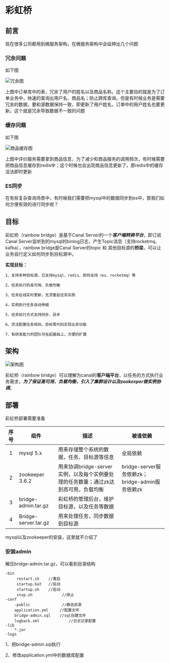 # 彩虹桥

## 前言

现在很多公司都用到微服务架构，在微服务架构中会延伸出几个问题

### 冗余问题

如下图

![冗余图](https://p.ampmake.com/fed/image/png/158cb1e1cb7956956687f3467ce5f091.png)

上图中订单库中的表，冗余了用户的姓名以及商品名称。这个主要目的就是为了订单业务中，快速的查询出用户名、商品名；防止跨库查询。但是有时候业务是需要 冗余的数据，要和源数据保持一致，即更新了用户姓名，订单中的用户姓名也要更新。这个就是冗余导致数据不一致的问题

### 缓存问题

如下图

![商品缓存图](https://p.ampmake.com/fed/image/png/0c58dda57343231ced03a0c159d523ed.png)

上图中评价服务需要拿到商品信息，为了减少和商品服务的调用频次，有时候需要把商品信息缓存到redis中；这个时候也会出现商品信息更新了，那redis中的缓存 没法即时更新

### ES同步

在有些复杂查询场景中，有时候我们需要把mysql中的数据同步到es中，那我们如何方便有效的进行同步呢？

## 目标

彩虹桥（rainbow bridge）是基于Canal Server的一个***客户端转换平台***，即订阅Canal Server监听到的mysql的binlog日志，产生Topic消息（支持rocketmq、kafka），rainbow bridge是Canal Server的topic 和 其他目标源的**桥梁**，可以让业务自行定义如何同步到目标源中。

**实现目标：**

```
1、支持多种目标源，已支持mysql、redis、即将支持（es、rocketmq）等

2、任务执行的高可用、负载均衡

3、任务在线实时更新，无须重启任务实例

4、实例执行任务自动伸缩

5、任务执行方式支持同步、异步

6、灵活配置任务规则，目标零代码实现业务功能

7、有研发能力的团队可在起基础上，方便的扩展
```

## 架构

![架构图](https://p.ampmake.com/fed/image/png/20ad30cfc4e6a724884624b9cbdce246.png)

彩虹桥（rainbow bridge）可以理解为canal的**客户端平台**，以任务的方式执行业务需求，***为了保证高可用、负载均衡，引入了集群设计以及zookeeper做实例协调***。

## 部署

彩虹桥部署需要准备

| 序号 | 组件                 | 描述                                                         | 被谁依赖                                        |
| :--: | -------------------- | ------------------------------------------------------------ | ----------------------------------------------- |
|  1   | mysql 5.x            | 用来存储整个系统的数据，任务、目标源等信息                   | 全局依赖                                        |
|  2   | zookeeper 3.6.2      | 用来协调bridge-server实例，以及每个实例要处理的任务数量；通过zk达到高可用，负载均衡 | bridge-server服务依赖zk；bridge-admin服务依赖zk |
|  3   | bridge-admin.tar.gz  | 彩虹桥的管理后台，维护目标源，以及任务等数据                 |                                                 |
|  4   | Bridge-server.tar.gz | 用来处理任务，同步数据到目标源                               |                                                 |

mysql以及zookeeper的安装，这里就不介绍了

### 安装admin

解压bridge-admin.tar.gz，可以看到目录结构

```
-bin
	 restart.sh    //重启
	 startup.bat   //启动
	 startup.sh    //启动
	 stop.sh			 //停止
-conf
	-public				 //静态资源
	application.yml		//配置文件
	bridge-admin.sql	//sql创建文件
	logback.xml				//日志记录配置
-lib
	*.jar
-logs
```

1、把bridge-admin.sql执行

2、修改application.yml中的数据库配置





